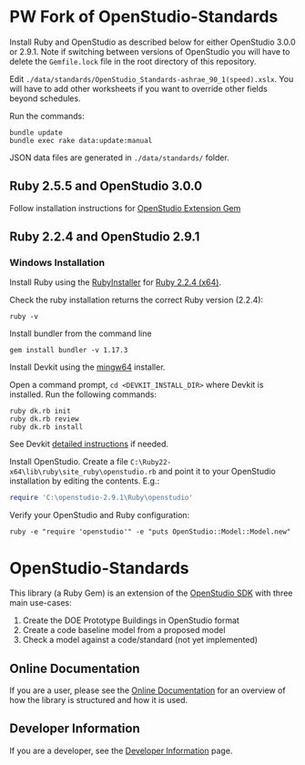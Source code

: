 # PW Fork of OpenStudio-Standards

Install Ruby and OpenStudio as described below for either OpenStudio 3.0.0 or 2.9.1. Note if switching between versions of OpenStudio you will have to delete the `Gemfile.lock` file in the root directory of this repository.

Edit `./data/standards/OpenStudio_Standards-ashrae_90_1(speed).xslx`. You will have to add other worksheets if you want to override other fields beyond schedules.

Run the commands:
```
bundle update
bundle exec rake data:update:manual
```

JSON data files are generated in `./data/standards/` folder.

## Ruby 2.5.5 and OpenStudio 3.0.0

Follow installation instructions for [OpenStudio Extension Gem](https://github.com/NREL/openstudio-extension-gem/blob/develop/README.md)

## Ruby 2.2.4 and OpenStudio 2.9.1

### Windows Installation
Install Ruby using the [RubyInstaller](https://rubyinstaller.org/downloads/archives/) for [Ruby 2.2.4 (x64)](https://dl.bintray.com/oneclick/rubyinstaller/rubyinstaller-2.2.4-x64.exe).

Check the ruby installation returns the correct Ruby version (2.2.4):
```
ruby -v
```

Install bundler from the command line
```
gem install bundler -v 1.17.3
```

Install Devkit using the [mingw64](https://dl.bintray.com/oneclick/rubyinstaller/DevKit-mingw64-64-4.7.2-20130224-1432-sfx.exe) installer.

Open a command prompt, `cd <DEVKIT_INSTALL_DIR>` where Devkit is installed.  Run the following commands:

```
ruby dk.rb init
ruby dk.rb review
ruby dk.rb install
```

See Devkit [detailed instructions](https://github.com/oneclick/rubyinstaller/wiki/Development-Kit) if needed.

Install OpenStudio.  Create a file ```C:\Ruby22-x64\lib\ruby\site_ruby\openstudio.rb``` and point it to your OpenStudio installation by editing the contents.  E.g.:

```ruby
require 'C:\openstudio-2.9.1\Ruby\openstudio'
```

Verify your OpenStudio and Ruby configuration:
```
ruby -e "require 'openstudio'" -e "puts OpenStudio::Model::Model.new"
```

# OpenStudio-Standards

This library (a Ruby Gem) is an extension of the [OpenStudio SDK](https://www.openstudio.net/) with three main use-cases:

1. Create the DOE Prototype Buildings in OpenStudio format
2. Create a code baseline model from a proposed model
3. Check a model against a code/standard (not yet implemented)

## Online Documentation

If you are a user, please see the [Online Documentation](http://www.rubydoc.info/gems/openstudio-standards)
 for an overview of how the library is structured and how it is used.

## Developer Information

If you are a developer, see the [Developer Information](docs/DeveloperInformation.md) page.



